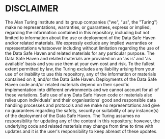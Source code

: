 # DISCLAIMER

The Alan Turing Institute and its group companies ("we", "us", the "Turing") make no
representations, warranties, or guarantees, express or implied, regarding the information contained
in this repository, including but not limited to information about the use or deployment of the Data
Safe Haven and/or related materials. We expressly exclude any implied warranties or representations
whatsoever including without limitation regarding the use of the Data Safe Haven and related
materials for any particular purpose. The Data Safe Haven and related materials are provided on an
'as is' and 'as available' basis and you use them at your own cost and risk. To the fullest extent
permitted by law, the Turing excludes any liability arising from your use of or inability to use
this repository, any of the information or materials contained on it, and/or the Data Safe Haven.
Deployments of the Data Safe Haven code and/or related materials depend on their specific
implementation into different environments and we cannot account for all of these variations. Safe
use of any Data Safe Haven code or materials also relies upon individuals' and their organisations'
good and responsible data handling processes and protocols and we make no representations and give
no guarantees regarding the safety, security or suitability of any instance(s) of the deployment of
the Data Safe Haven. The Turing assumes no responsibility for updating any of the content in this
repository; however, the underlying code and related materials may change from time to time with
updates and it is the user's responsibility to keep abreast of these updates.
